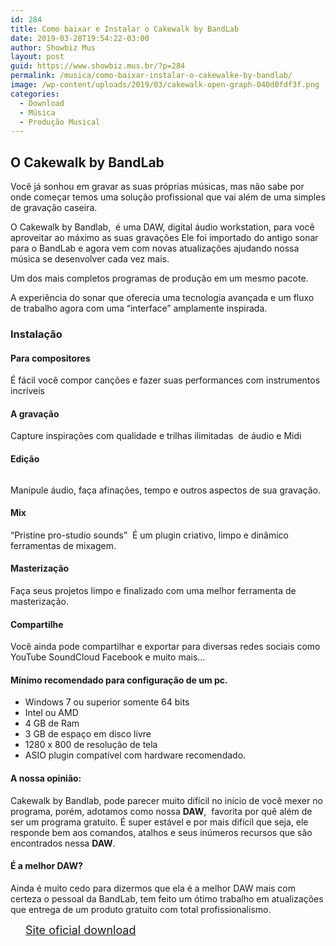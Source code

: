 ```yaml
---
id: 284
title: Como baixar e Instalar o Cakewalk by BandLab
date: 2019-03-28T19:54:22-03:00
author: Showbiz Mus
layout: post
guid: https://www.showbiz.mus.br/?p=284
permalink: /musica/como-baixar-instalar-o-cakewalke-by-bandlab/
image: /wp-content/uploads/2019/03/cakewalk-open-graph-040d0fdf3f.png
categories:
  - Download
  - Música
  - Produção Musical
---
```

## O Cakewalk by BandLab

Você já sonhou em gravar as suas próprias músicas, mas não sabe por onde começar temos uma solução profissional que vai além de uma simples de gravação caseira.  


O Cakewalk by Bandlab, &nbsp;é uma DAW, digital áudio workstation, para você aproveitar ao máximo as suas gravações Ele foi importado do antigo sonar para o BandLab e agora vem com novas atualizações ajudando nossa música se desenvolver cada vez mais.

Um dos mais completos programas de produção em um mesmo pacote.  


A experiência do sonar que oferecia uma tecnologia avançada e um fluxo de trabalho agora com uma “interface” amplamente inspirada.

### Instalação<figure class="wp-block-embed-youtube wp-block-embed is-type-video is-provider-youtube wp-embed-aspect-16-9 wp-has-aspect-ratio">

<div class="wp-block-embed__wrapper">
  <div class="ast-oembed-container">
  </div>
</div></figure> 

#### Para compositores  


É fácil você compor canções e fazer suas performances com instrumentos incríveis  


#### A gravação  


Capture inspirações com qualidade e trilhas ilimitadas &nbsp;de áudio e Midi  


#### Edição  
<figure class="wp-block-image">

<img src="https://www.showbiz.mus.br/wp-content/uploads/2019/03/SONAR_hero-988x416.jpg" alt="" class="wp-image-367" srcset="https://www.showbiz.mus.br/wp-content/uploads/2019/03/SONAR_hero-988x416.jpg 988w, https://www.showbiz.mus.br/wp-content/uploads/2019/03/SONAR_hero-988x416-300x126.jpg 300w, https://www.showbiz.mus.br/wp-content/uploads/2019/03/SONAR_hero-988x416-768x323.jpg 768w" sizes="(max-width: 988px) 100vw, 988px" /> </figure> 

Manipule áudio, faça afinações, tempo e outros aspectos de sua gravação.  


#### Mix  


&#8220;Pristine pro-studio sounds&#8221; &nbsp;É um plugin criativo, limpo e dinâmico ferramentas de mixagem.  


#### Masterização  


Faça seus projetos limpo e finalizado com uma melhor ferramenta de masterização.  


#### Compartilhe  


Você ainda pode compartilhar e exportar para diversas redes sociais como YouTube SoundCloud Facebook e muito mais&#8230;

#### Mínimo recomendado para configuração de um pc.  


  * Windows 7 ou superior somente 64 bits 
  * Intel ou AMD 
  * 4 GB de Ram 
  * 3 GB de espaço em disco livre 
  * 1280 x 800 de resolução de tela
  * ASIO plugin compatível com hardware recomendado. 



#### A nossa opinião:  


Cakewalk by Bandlab, pode parecer muito difícil no início de você mexer no programa, porém, adotamos como nossa **DAW**, &nbsp;favorita por quê além de ser um programa gratuito. É super estável e por mais difícil que seja, ele responde bem aos comandos, atalhos e seus inúmeros recursos que são encontrados nessa **DAW**. 

#### É a melhor DAW?  


Ainda é muito cedo para dizermos que ela é a melhor DAW mais com certeza o pessoal da BandLab, tem feito um ótimo trabalho em atualizações que entrega de um produto gratuito com total profissionalismo.  


<div id="wp-block-themeisle-blocks-button-group-e02ba099" class="wp-block-themeisle-blocks-button-group" style="justify-content:center;align-items:center">
  <a href="https://www.bandlab.com/products/cakewalk"  class="wp-block-themeisle-blocks-button wp-block-themeisle-blocks-button-0" style="font-size:18px;font-style:normal;border-width:0px;border-radius:18px;padding:12px 24px " rel="noopener noreferrer"><span>Site oficial download </span></a>
</div>